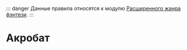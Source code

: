 ::: danger
Данные правила относятся к модулю [Расширенного жанра фэнтези](/advanced-fantasy/).
:::

# Акробат